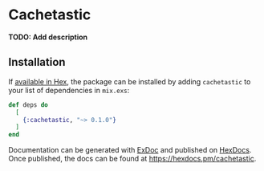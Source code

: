 # Cachetastic

**TODO: Add description**

## Installation

If [available in Hex](https://hex.pm/docs/publish), the package can be installed
by adding `cachetastic` to your list of dependencies in `mix.exs`:

```elixir
def deps do
  [
    {:cachetastic, "~> 0.1.0"}
  ]
end
```

Documentation can be generated with [ExDoc](https://github.com/elixir-lang/ex_doc)
and published on [HexDocs](https://hexdocs.pm). Once published, the docs can
be found at <https://hexdocs.pm/cachetastic>.


